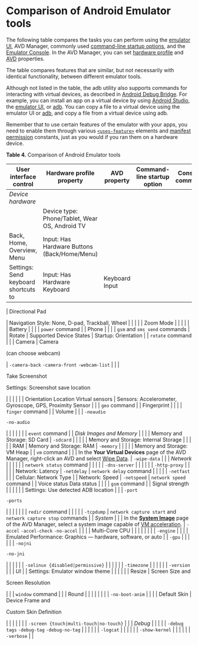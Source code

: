# Comparison of Android Emulator tools

The following table compares the tasks you can perform using the [emulator UI](https://developer.android.com/studio/run/emulator), AVD Manager, commonly used [command\-line startup options](https://developer.android.com/studio/run/emulator-commandline#startup-options), and the [Emulator Console](https://developer.android.com/studio/run/emulator-console). In the AVD Manager, you can set [hardware profile](https://developer.android.com/studio/run/managing-avds#hpproperties) and [AVD](https://developer.android.com/studio/run/managing-avds#avdproperties) properties.

The table compares features that are similar, but not necessarily with identical functionality, between different emulator tools.

Although not listed in the table, the adb utility also supports commands for interacting with virtual devices, as described in [Android Debug Bridge](https://developer.android.com/studio/command-line/adb). For example, you can install an app on a virtual device by using [Android Studio](https://developer.android.com/studio/run/emulator#runningapp), the [emulator UI](https://developer.android.com/studio/run/emulator#tasks), or [adb](https://developer.android.com/studio/command-line/adb#move). You can copy a file to a virtual device using the emulator UI or [adb](https://developer.android.com/studio/command-line/adb#copyfiles), and copy a file from a virtual device using adb.

Remember that to use certain features of the emulator with your apps, you need to enable them through various [`<uses-feature>`](https://developer.android.com/guide/topics/manifest/uses-feature-element) elements and [manifest permission](https://developer.android.com/reference/android/Manifest.permission) constants, just as you would if you ran them on a hardware device.

**Table 4.** Comparison of Android Emulator tools

| User interface control | Hardware profile property | AVD property | Command\-line startup option | Console command |
| --- | --- | --- | --- | --- |
| *Device hardware* |
|  | Device type: Phone/Tablet, Wear OS, Android TV |  |  |  |
| Back, Home, Overview, Menu | Input: Has Hardware Buttons (Back/Home/Menu) |  |  |  |
| Settings: Send keyboard shortcuts to | Input: Has Hardware Keyboard | Keyboard Input |  |  |
|
Directional Pad

 | Navigation Style: None, D\-pad, Trackball, Wheel |  |  |  |
| Zoom Mode |  |  |  |  |
| Battery |  |  |  | `power` command |
| Phone |  |  |  | `gsm` and `sms send` commands |
| Rotate | Supported Device States | Startup: Orientation |  | `rotate` command |
|  | Camera | Camera

(can choose webcam)

 | `-camera-back`
`-camera-front`
`-webcam-list` |  |
|

Take Screenshot

Settings: Screenshot save location

 |  |  |  |  |
| Orientation
Location
Virtual sensors | Sensors: Accelerometer, Gyroscope, GPS, Proximity Sensor |  |  | `geo` command |
| Fingerprint |  |  |  | `finger` command |
| Volume |  |  | `-noaudio`

`-no-audio`

 |  |
|  |  |  |  | `event` command |
| *Disk Images and Memory* |
|  |  | Memory and Storage: SD Card | `-sdcard` |  |
|  |  | Memory and Storage: Internal Storage |  |  |
|  | RAM | Memory and Storage: RAM | `-memory` |  |
|  |  | Memory and Storage: VM Heap |  | `vm` command |
|  | In the **Your Virtual Devices** page of the AVD Manager, right\-click an AVD and select [Wipe Data](https://developer.android.com/studio/run/managing-avds#emulator). | `-wipe-data` |  |
| *Network* |
|  |  |  |  | `network status` command |
|  |  |  | `-dns-server` |  |
|  |  |  | `-http-proxy` |  |
|  |  | Network: Latency | `-netdelay` | `network delay` command |
|  |  |  | `-netfast` |  |
| Cellular: Network Type |  | Network: Speed | `-netspeed` | `network speed` command |
| Voice status
Data status |  |  |  | `gsm` command |
| Signal strength |  |  |  |  |
| Settings: Use detected ADB location |  |  | `-port`

`-ports`

 |  |
|  |  |  |  | `redir` command |
|  |  |  | `-tcpdump` | `network capture start` and `network capture stop` commands |
| *System* |
|  | In the [**System Image**](https://developer.android.com/studio/run/managing-avds#systemimagepage) page of the AVD Manager, select a system image capable of [VM acceleration](https://developer.android.com/studio/run/emulator-acceleration#accel-vm). | `-accel`
`-accel-check`
`-no-accel` |  |
|  | Multi\-Core CPU |  |  |  |
|  |  |  | `-engine` |  |
|  | Emulated Performance: Graphics — hardware, software, or auto |  | `-gpu` |  |
|  |  |  | `-nojni`

`-no-jni`

 |  |
|  |  |  | `-selinux {disabled|permissive}` |  |
|  |  |  | `-timezone` |  |
|  |  |  | `-version` |  |
| *UI* |
| Settings: Emulator window theme |  |  |  |  |
| Resize | Screen Size and

Screen Resolution

 |  |  | `window` command |
|  | Round |  |  |  |
|  |  |  | `-no-boot-anim` |  |
|  | Default Skin | Device Frame and

Custom Skin Definition

 |  |  |
|  |  |  | `-screen {touch|multi-touch|no-touch}` |  |
| *Debug* |
|  |  |  | `-debug tags`
`-debug-tag`
`-debug-no-tag` |  |
|  |  |  | `-logcat` |  |
|  |  |  | `-show-kernel` |  |
|  |  |  | `-verbose` |  |

